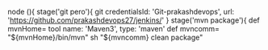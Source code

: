 node (){
stage('git pero'){
git credentialsId: 'Git-prakashdevops', url: 'https://github.com/prakashdevops27/jenkins/'
}
stage('mvn package'){
def mvnHome= tool name: 'Maven3', type: 'maven'
def mvncomm= "${mvnHome}/bin/mvn"
sh "${mvncomm} clean package"
